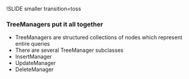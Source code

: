 !SLIDE smaller transition=toss
### TreeManagers put it all together ###

* TreeManagers are structured collections of nodes which represent entire queries
* There are several TreeManager subclasses
* InsertManager
* UpdateManager
* DeleteManager

